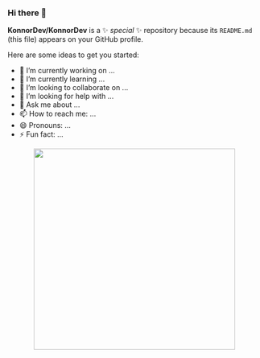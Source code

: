 ### Hi there 👋


**KonnorDev/KonnorDev** is a ✨ _special_ ✨ repository because its `README.md` (this file) appears on your GitHub profile.

Here are some ideas to get you started:

- 🔭 I’m currently working on ...
- 🌱 I’m currently learning ...
- 👯 I’m looking to collaborate on ...
- 🤔 I’m looking for help with ...
- 💬 Ask me about ...
- 📫 How to reach me: ...
- 😄 Pronouns: ...
- ⚡ Fun fact: ...



<div id="Header" align="Center">
<img src="https://media.giphy.com/media/v1.Y2lkPTc5MGI3NjExODIxNmJiZWZhOWVkYjU4YjBkYWRkNGM4Y2Y0NzNjZDcxODIwMWY1ZiZlcD12MV9pbnRlcm5hbF9naWZzX2dpZklkJmN0PWc/oNSrsAMjvUMUNhUfEf/giphy.gif" width="400"/>
</div>


